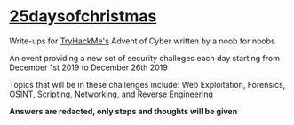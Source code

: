 # [25daysofchristmas](https://tryhackme.com/room/25daysofchristmas)
Write-ups for [TryHackMe's](https://tryhackme.com/) Advent of Cyber written by a noob for noobs

An event providing a new set of security challeges each day starting from December 1st 2019 to December 26th 2019

Topics that will be in these challenges include: Web Exploitation, Forensics, OSINT, Scripting, Networking, and Reverse Engineering

**Answers are redacted, only steps and thoughts will be given**
